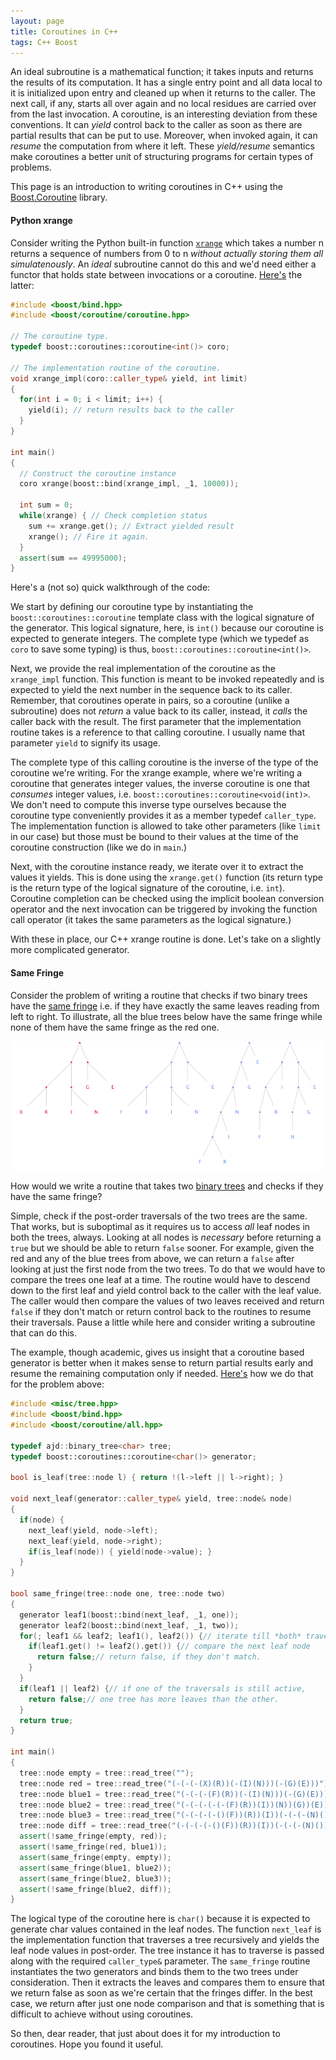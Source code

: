 ```yaml
---
layout: page
title: Coroutines in C++
tags: C++ Boost
---
```


An ideal subroutine is a mathematical function; it takes inputs and returns the results of its
computation. It has a single entry point and all data local to it is initialized upon entry and
cleaned up when it returns to the caller. The next call, if any, starts all over again and no local
residues are carried over from the last invocation. A coroutine, is an interesting deviation from
these conventions. It can *yield* control back to the caller as soon as there are partial results
that can be put to use. Moreover, when invoked again, it can *resume* the computation from where it
left. These *yield/resume* semantics make coroutines a better unit of structuring programs for
certain types of problems.

This page is an introduction to writing coroutines in C++ using the [Boost.Coroutine][coro] library.

#### Python xrange

Consider writing the Python built-in function [`xrange`][xrange] which takes a number n returns a
sequence of numbers from 0 to n _without actually storing them all simulatenously_. An *ideal*
subroutine cannot do this and we'd need either a functor that holds state between invocations or a
coroutine. [Here's][coroxrange] the latter:

```c++
#include <boost/bind.hpp>
#include <boost/coroutine/coroutine.hpp>

// The coroutine type.
typedef boost::coroutines::coroutine<int()> coro;

// The implementation routine of the coroutine.
void xrange_impl(coro::caller_type& yield, int limit)
{
  for(int i = 0; i < limit; i++) {
    yield(i); // return results back to the caller
  }
}

int main()
{
  // Construct the coroutine instance
  coro xrange(boost::bind(xrange_impl, _1, 10000));

  int sum = 0;
  while(xrange) { // Check completion status
    sum += xrange.get(); // Extract yielded result
    xrange(); // Fire it again.
  }
  assert(sum == 49995000);
}
```
Here's a (not so) quick walkthrough of the code:

We start by defining our coroutine type by instantiating the `boost::coroutines::coroutine` template
class with the logical signature of the generator. This logical signature, here, is `int()` because
our coroutine is expected to generate integers. The complete type (which we typedef as `coro` to
save some typing) is thus, `boost::coroutines::coroutine<int()>`.

Next, we provide the real implementation of the coroutine as the `xrange_impl` function. This
function is meant to be invoked repeatedly and is expected to yield the next number in the sequence
back to its caller. Remember, that coroutines operate in pairs, so a coroutine (unlike a subroutine)
does not *return* a value back to its caller, instead, it *calls* the caller back with the
result. The first parameter that the implementation routine takes is a reference to that calling
coroutine. I usually name that parameter `yield` to signify its usage.

The complete type of this calling coroutine is the inverse of the type of the coroutine we're
writing. For the xrange example, where we're writing a coroutine that generates integer values, the
inverse coroutine is one that *consumes* integer values,
i.e. `boost::coroutines::coroutine<void(int)>`. We don't need to compute this inverse type ourselves
because the coroutine type conveniently provides it as a member typedef `caller_type`. The
implementation function is allowed to take other parameters (like `limit` in our case) but those
must be bound to their values at the time of the coroutine construction (like we do in `main`.)

Next, with the coroutine instance ready, we iterate over it to extract the values it yields. This is
done using the `xrange.get()` function (its return type is the return type of the logical signature
of the coroutine, i.e. `int`). Coroutine completion can be checked using the implicit boolean
conversion operator and the next invocation can be triggered by invoking the function call operator
(it takes the same parameters as the logical signature.)

With these in place, our C++ xrange routine is done. Let's take on a slightly more complicated
generator.

#### Same Fringe

Consider the problem of writing a routine that checks if two binary trees have the
[same fringe][samefringe] i.e.  if they have exactly the same leaves reading from left to right. To
illustrate, all the blue trees below have the same fringe while none of them have the same fringe as
the red one.

<center><img class="img-responsive" src="/images/samefringe.png"></center>

How would we write a routine that takes two [binary trees][mytree] and checks if they have the same
fringe?

Simple, check if the post-order traversals of the two trees are the same. That works, but is
suboptimal as it requires us to access _all_ leaf nodes in both the trees, always. Looking at all
nodes is _necessary_ before returning a `true` but we should be able to return `false` sooner. For
example, given the red and any of the blue trees from above, we can return a `false` after looking
at just the first node from the two trees. To do that we would have to compare the trees one leaf at
a time. The routine would have to descend down to the first leaf and yield control back to the
caller with the leaf value. The caller would then compare the values of two leaves received and
return `false` if they don't match or return control back to the routines to resume their
traversals.  Pause a little while here and consider writing a subroutine that can do this.

The example, though academic, gives us insight that a coroutine based generator is better when it
makes sense to return partial results early and resume the remaining computation only if
needed. [Here's][corosf] how we do that for the problem above:

``` c++
#include <misc/tree.hpp>
#include <boost/bind.hpp>
#include <boost/coroutine/all.hpp>

typedef ajd::binary_tree<char> tree;
typedef boost::coroutines::coroutine<char()> generator;

bool is_leaf(tree::node l) { return !(l->left || l->right); }

void next_leaf(generator::caller_type& yield, tree::node& node)
{
  if(node) {
    next_leaf(yield, node->left);
    next_leaf(yield, node->right);
    if(is_leaf(node)) { yield(node->value); }
  }
}

bool same_fringe(tree::node one, tree::node two)
{
  generator leaf1(boost::bind(next_leaf, _1, one));
  generator leaf2(boost::bind(next_leaf, _1, two));
  for(; leaf1 && leaf2; leaf1(), leaf2()) {// iterate till *both* traversal are active
    if(leaf1.get() != leaf2().get()) {// compare the next leaf node
      return false;// return false, if they don't match.
    }
  }
  if(leaf1 || leaf2) {// if one of the traversals is still active,
    return false;// one tree has more leaves than the other.
  }
  return true;
}

int main()
{
  tree::node empty = tree::read_tree("");
  tree::node red = tree::read_tree("(-(-(-(X)(R))(-(I)(N)))(-(G)(E)))");
  tree::node blue1 = tree::read_tree("(-(-(-(F)(R))(-(I)(N)))(-(G)(E)))");
  tree::node blue2 = tree::read_tree("(-(-(-(-(-(F)(R))(I))(N))(G))(E))");
  tree::node blue3 = tree::read_tree("(-(-(-(-()(F))(R))(I))(-(-(-(N)())(G))(E))");
  tree::node diff = tree::read_tree("(-(-(-(-()(F))(R))(I))(-(-(-(N)())(G))())");
  assert(!same_fringe(empty, red));
  assert(!same_fringe(red, blue1));
  assert(same_fringe(empty, empty));
  assert(same_fringe(blue1, blue2));
  assert(same_fringe(blue2, blue3));
  assert(!same_fringe(blue2, diff));
}
```

The logical type of the coroutine here is `char()` because it is expected to generate char values
contained in the leaf nodes. The function `next_leaf` is the implementation function that traverses
a tree recursively and yields the leaf node values in post-order. The tree instance it has to
traverse is passed along with the required `caller_type&` parameter. The `same_fringe` routine
instantiates the two generators and binds them to the two trees under consideration. Then it
extracts the leaves and compares them to ensure that we return false as soon as we're certain that
the fringes differ. In the best case, we return after just one node comparison and that is something
that is difficult to achieve without using coroutines.

So then, dear reader, that just about does it for my introduction to coroutines. Hope you found it
useful.

[dabeaz]: http://dabeaz.com/coroutines/
[samefringe]: http://c2.com/cgi/wiki?SameFringeProblem
[xrange]: http://docs.python.org/2/library/functions.html#xrange
[mytree]: https://github.com/aldrin/cpp/blob/master/misc/tree.hpp
[coro]: http://www.boost.org/doc/libs/release/libs/coroutine/doc/html/index.html
[coroxrange]: https://github.com/aldrin/cpp/blob/master/coro/xrange.cpp
[corosf]: https://github.com/aldrin/cpp/blob/master/coro/samefringe.cpp
